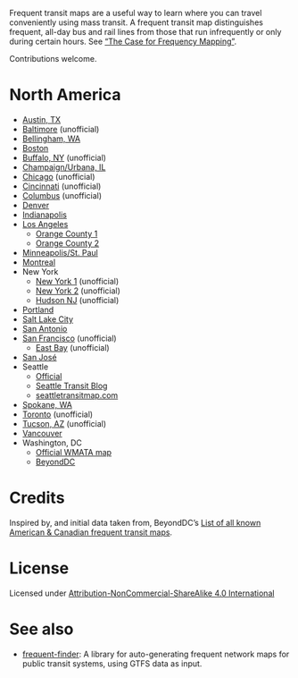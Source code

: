 Frequent transit maps are a useful way to learn where you can travel conveniently using mass transit. A frequent transit map distinguishes frequent, all-day bus and rail lines from those that run infrequently or only during certain hours. See  [“The Case for Frequency Mapping”](http://humantransit.org/2010/08/basics-the-case-for-frequency-mapping.html).

Contributions welcome.

# North America

* [Austin, TX](http://www.capmetro.org/uploadedfiles/Capmetroorg/Schedules_and_Maps/System_Map.pdf)
* [Baltimore](http://marc.szarkowski.us/4_Miscellaneous_Files/FrequentTransitMap/FrequentTransitMap.pdf) (unofficial)
* [Bellingham, WA](http://ridewta.com/schedules-and-maps/schedules/go-lines)
* [Boston](http://www.mbta.com/schedules_and_maps/subway/)
* [Buffalo, NY](http://forum.skyscraperpage.com/showthread.php?t=146518) (unofficial)
* [Champaign/Urbana, IL](http://www.cumtd.com/maps-and-schedules/system-maps/highfrequency)
* [Chicago](http://www.prairiestateblue.com/diary/5576/cta-chicago-transit-authority-frequent-service-mapping) (unofficial)
* [Cincinnati](http://www.cincymap.org/) (unofficial)
* [Columbus](http://xingcolumbus.wordpress.com/2010/10/06/cota-frequent-network-map/) (unofficial)
* [Denver](http://denverurbanism.com/2013/02/learn-to-love-the-bus-with-a-map-of-rtds-best-routes.html)
* [Indianapolis](http://www.indygo.net/pages/system-map)
* [Los Angeles](http://www.metro.net/riding_metro/maps/images/15_min_map.gif)
    * [Orange County 1](http://www.octa.net/pdf/OCTASystemMapjune14.pdf)
    * [Orange County 2](http://octa.net/pdf/ETC_RideGuide%2015-minute.pdf)
* [Minneapolis/St. Paul](http://metrotransit.org/high-frequency-network-map.aspx)
* [Montreal](http://www.stm.info/info/10max.htm)
* New York
    * [New York 1](http://pedestrianobservations.wordpress.com/2011/05/13/frequent-new-york-city-buses/) (unofficial)
    * [New York 2](http://queenstransit.wordpress.com/category/frequent-maps/) (unofficial)
    * [Hudson NJ](http://capntransit.blogspot.com/2012/08/frequent-transit-in-hudson-county-new.html) (unofficial)
* [Portland](http://www.trimet.org/schedules/frequentservice.htm)
* [Salt Lake City](http://www.rideuta.com/uploads/Dec2012SaltLakeSystemMap.pdf)
* [San Antonio](http://www.viainfo.net/BusService/SystemMap.pdf)
* [San Francisco](http://calurbanist.com/san-francisco-frequent-transit/) (unofficial)
    * [East Bay](http://calurbanist.com/east-bay-frequent-transit/) (unofficial)
* [San José](http://beyonddc.com/log/vta.org/schedules/pdf/select_transit_service_15minute.pdf)
* Seattle
    * [Official](http://metro.kingcounty.gov/maps/)
    * [Seattle Transit Blog](http://seattletransitblog.com/2014/02/12/frequent-transit-map-updated/)
    * [seattletransitmap.com](http://seattletransitmap.com/)
* [Spokane, WA](http://www.spokanetransit.com/files/routes-schedules/System_Map_2013_p1.pdf)
* [Toronto](http://ericvery.wordpress.com/2012/11/25/frequent-transit-in-toronto/) (unofficial)
* [Tucson, AZ](http://www.humantransit.org/2014/07/tucson-a-frequent-network-map.html) (unofficial)
* [Vancouver](http://www.translink.ca/en/Plans-and-Projects/Frequent-Transit-Network.aspx)
* Washington, DC
    * [Official WMATA map](http://wmata.com/bus/maps/)
    * [BeyondDC](http://beyonddc.com/log/?p=3808)

# Credits

Inspired by, and initial data taken from, BeyondDC’s [List of all known American & Canadian frequent transit maps](http://beyonddc.com/log/?page_id=5013).

# License

Licensed under [Attribution-NonCommercial-ShareAlike 4.0 International](http://creativecommons.org/licenses/by-nc-sa/4.0/)

# See also

* [frequent-finder](https://github.com/gregjd/frequent-finder): A library for auto-generating frequent network maps for public transit systems, using GTFS data as input.
